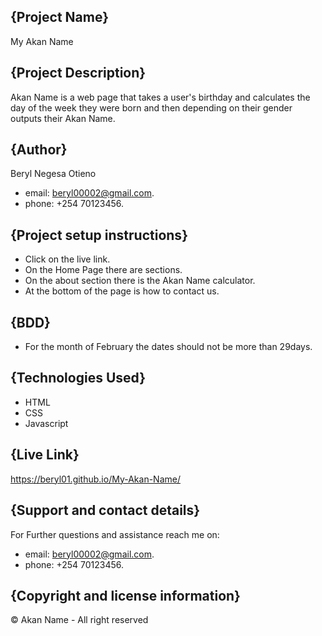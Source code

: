 ## {Project Name}
My Akan Name
## {Project Description}
Akan Name is a web page that takes a user's birthday and calculates the day of the week they were born and then depending on their gender outputs their Akan Name.
## {Author}
Beryl Negesa Otieno
* email: beryl00002@gmail.com.
* phone: +254 70123456.
## {Project setup instructions}
* Click on the live link.
* On the Home Page there are sections.
* On the about section there is the Akan Name calculator.
* At the bottom of the page is how to contact us.
 ## {BDD}
  * For the month of February the dates should not be more than 29days. 
## {Technologies Used}
* HTML
* CSS
* Javascript
## {Live Link}
 https://beryl01.github.io/My-Akan-Name/
## {Support and contact details}
For Further questions and assistance reach me on:
* email: beryl00002@gmail.com.
* phone: +254 70123456.
## {Copyright and license information}
© Akan Name - All right reserved




